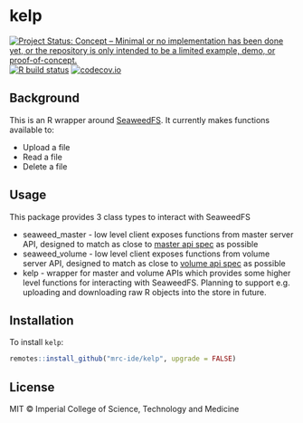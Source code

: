 # kelp

<!-- badges: start -->
[![Project Status: Concept – Minimal or no implementation has been done yet, or the repository is only intended to be a limited example, demo, or proof-of-concept.](https://www.repostatus.org/badges/latest/concept.svg)](https://www.repostatus.org/#concept)
[![R build status](https://github.com/mrc-ide/kelp/workflows/R-CMD-check/badge.svg)](https://github.com/mrc-ide/kelp/actions)
[![codecov.io](https://codecov.io/github/mrc-ide/kelp/coverage.svg?branch=main)](https://codecov.io/github/mrc-ide/kelp?branch=main)
<!-- badges: end -->

## Background

This is an R wrapper around [SeaweedFS](https://github.com/chrislusf/seaweedfs). It currently makes functions available to:
 * Upload a file
 * Read a file
 * Delete a file
 
## Usage

This package provides 3 class types to interact with SeaweedFS
* seaweed_master - low level client exposes functions from master server API, designed to match as close to [master api spec](https://github.com/chrislusf/seaweedfs/wiki/Master-Server-API) as possible
* seaweed_volume - low level client exposes functions from volume server API, designed to match as close to [volume api spec](https://github.com/chrislusf/seaweedfs/wiki/Volume-Server-API) as possible
* kelp - wrapper for master and volume APIs which provides some higher level functions for interacting with SeaweedFS. Planning to support e.g. uploading and downloading raw R objects into the store in future.

## Installation

To install `kelp`:

```r
remotes::install_github("mrc-ide/kelp", upgrade = FALSE)
```

## License

MIT © Imperial College of Science, Technology and Medicine
